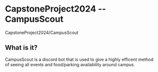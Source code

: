 # CapstoneProject2024 -- CampusScout
CapstoneProject2024/CampusScout

## What is it?
CampusScout is a discord bot that is used to give a highly efficent method of seeing all events and food/parking availability around campus.
